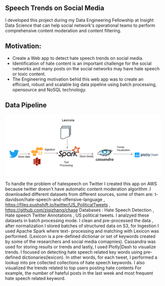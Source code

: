 ## Speech Trends on Social Media
I developed this project during my Data Engineering Fellowship at Insight Data Science that can help social network's operational teams to perform comprehensive content moderation and content filtering.
## Motivation:
* Create a Web app to detect hate speech trends on social media.
* Identification of hate content is an important challenge for the social networks and many posts on the social networks may have hate speech or toxic content. 
* The Engineering motivation behid this web app was to create an efficiant, robust and scalable big data pipeline using batch processing, opensource and NoSQL technology.
## Data Pipeline
![alt tag](https://github.com/mahrukh-uw/HateSpeechTrends/blob/master/images/system_architecture.png)

To handle the problem of hatespeech on Twitter I created this app on AWS because twitter doesn't have automatic content moderation algorithm .I downloaded different datasets from 
different sources, some of them are: t-davidson/hate-speech-and-offensive-language , https://files.pushshift.io/twitter/US_PoliticalTweets , https://github.com/ziqizhang/chase
Databases : Hate Speech Detection , Hate speech Twitter Annotations , US political tweets.
 I analzyed these datasets in batch processing mode.
I clean and pre-processed the data , after normalization I stored batches of structured data on S3, for Ingestion I used Apache Spark where text- processing and matching with Lexicon was performed. (Lexicon is a pre-defined dictionar or set of keywords created by some of the researchers and social media comapnies).
Cassandra was used for storing results or trends and lastly, I used Plotly|Dash to visualize trends.
I focused on detecting hate speech related key words using pre-defined dictionaries(lexicon). In other words, for each tweet, I performed a lookup into pre collected collections of hate speech keywords. I  also visualized the trends related to top users posting hate contents For example, the number of hateful posts in the last week and most frequent hate speech related keyword.

